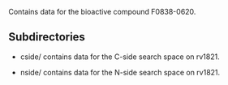 Contains data for the bioactive compound F0838-0620.

## Subdirectories

- cside/ contains data for the C-side search space on rv1821.

- nside/ contains data for the N-side search space on rv1821.

